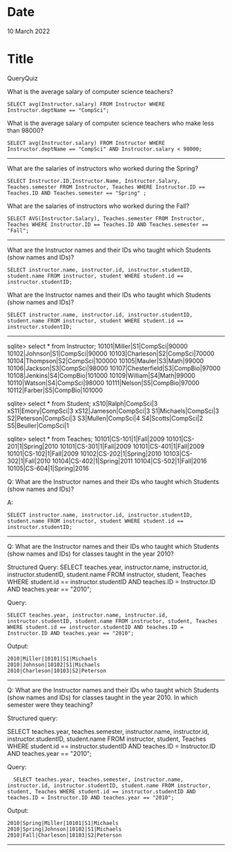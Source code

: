 # Date
10 March 2022

# Title
QueryQuiz

What is the average salary of computer science teachers?

```
SELECT avg(Instructor.salary) FROM Instructor WHERE Instructor.deptName == "CompSci";
```

What is the average salary of computer science teachers who make less than 98000?

```
SELECT avg(Instructor.salary) FROM Instructor WHERE Instructor.deptName == "CompSci" AND Instructor.salary < 98000;
```


---



What are the salaries of instructors who worked during the Spring?

```
SELECT Instructor.ID,Instructor.Name, Instructor.Salary, Teaches.semester FROM Instructor, Teaches WHERE Instructor.ID == Teaches.ID AND Teaches.semester == "Spring" ;
```


What are the salaries of instructors who worked during the Fall?


```
SELECT AVG(Instructor.Salary), Teaches.semester FROM Instructor, Teaches WHERE Instructor.ID == Teaches.ID AND Teaches.semester == "Fall";
```

---

What are the Instructor names and their IDs who taught which Students (show names and IDs)?

```
SELECT instructor.name, instructor.id, instructor.studentID, student.name FROM instructor, student WHERE student.id == instructor.studentID;
```

What are the Instructor names and their IDs who taught which Students (show names and IDs)?

```
SELECT instructor.name, instructor.id, instructor.studentID, student.name FROM instructor, student WHERE student.id == instructor.studentID;
```
---




sqlite> select * from Instructor;
10101|Miller|S1|CompSci|90000
10102|Johnson|S1|CompSci|90000
10103|Charleson|S2|CompSci|70000
10104|Thompson|S2|CompSci|100000
10105|Mauler|S3|Math|99000
10106|Jackson|S3|CompSci|98000
10107|Chesterfield|S3|CompBio|97000
10108|Jenkins|S4|CompBio|101000
10109|William|S4|Math|99000
10110|Watson|S4|CompSci|98000
10111|Nelson|S5|CompBio|97000
10112|Farber|S5|CompBio|101000


sqlite> select * from Student;
xS10|Ralph|CompSci|3
xS11|Emory|CompSci|3
xS12|Jameson|CompSci|3
S1|Michaels|CompSci|3
S2|Peterson|CompSci|3
S3|Mullen|CompSci|4
S4|Scotts|CompSci|2
S5|Beuller|CompSci|1


sqlite> select * from Teaches;
10101|CS-101|1|Fall|2009
10101|CS-201|1|Spring|2010
10101|CS-301|1|Fall|2009
10101|CS-401|1|Fall|2009
10101|CS-102|1|Fall|2009
10102|CS-202|1|Spring|2010
10103|CS-302|1|Fall|2010
10104|CS-402|1|Spring|2011
10104|CS-502|1|Fall|2016
10105|CS-604|1|Spring|2016


Q: What are the Instructor names and their IDs who taught which Students (show names and IDs)?

A:
```
SELECT instructor.name, instructor.id, instructor.studentID, student.name FROM instructor, student WHERE student.id == instructor.studentID;
```
---

Q: What are the Instructor names and their IDs who taught which Students (show names and IDs) for classes taught in the year 2010?


Structured Query:
  SELECT
	teaches.year, instructor.name, instructor.id, instructor.studentID, student.name
FROM
	instructor, student, Teaches
WHERE
	student.id == instructor.studentID
	AND
	teaches.ID = Instructor.ID
	AND
	teaches.year == "2010";

Query:
```
SELECT teaches.year, instructor.name, instructor.id, instructor.studentID, student.name FROM instructor, student, Teaches WHERE student.id == instructor.studentID AND teaches.ID = Instructor.ID AND teaches.year == "2010";
```
Output:
```
2010|Miller|10101|S1|Michaels
2010|Johnson|10102|S1|Michaels
2010|Charleson|10103|S2|Peterson
```

---

Q: What are the Instructor names and their IDs who taught which Students (show names and IDs) for classes taught in the year 2010. In which semester were they teaching?

Structured query:

  SELECT
	teaches.year, teaches.semester, instructor.name, instructor.id, instructor.studentID, student.name
FROM
	instructor, student, Teaches
WHERE
	student.id == instructor.studentID
	AND
	teaches.ID = Instructor.ID
	AND
	teaches.year == "2010";


Query:
```
  SELECT teaches.year, teaches.semester, instructor.name, instructor.id, instructor.studentID, student.name FROM instructor, student, Teaches WHERE student.id == instructor.studentID AND teaches.ID = Instructor.ID AND teaches.year == "2010";
```

Output:
```
2010|Spring|Miller|10101|S1|Michaels
2010|Spring|Johnson|10102|S1|Michaels
2010|Fall|Charleson|10103|S2|Peterson
```


---
